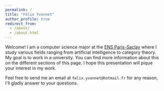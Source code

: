 ```yaml
---
permalink: /
title: "Félix Yvonnet"
author_profile: true
redirect_from: 
  - /about/
  - /about.html
---
```


Welcome! I am a computer science major at the [ENS Paris-Saclay](https://ens-paris-saclay.fr/en) where I study various fields ranging from artificial intelligence to category theory. My goal is to work in a university. You can find more information about this on the different sections of this page. I hope this presentation will pique your interest in my work.

Feel free to send me an email at `felix.yvonnet@hotmail.fr` for any reason, I'll gladly answer to your questions.

<!-- 
Some of my research interests
------
- SAT solvers
- Program semantics
- Coq proof assistant
- Program synthesis
- Abstract nonsense
- Automation
- Anything except the lisp programing language
-->
